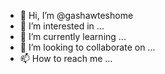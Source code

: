 - 👋 Hi, I’m @gashawteshome
- 👀 I’m interested in ...
- 🌱 I’m currently learning ...
- 💞️ I’m looking to collaborate on ...
- 📫 How to reach me ...

<!---
gashawteshome/gashawteshome is a ✨ special ✨ repository because its `README.md` (this file) appears on your GitHub profile.
You can click the Preview link to take a look at your changes.
--->
